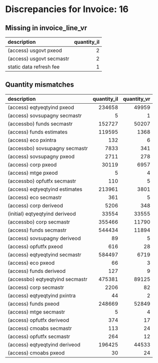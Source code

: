 # Discrepancies for Invoice: 16

## Missing in invoice_line_vr

| description              |   quantity_il |
|:-------------------------|--------------:|
| (access) usgovt pxeod    |             2 |
| (access) usgovt secmastr |             2 |
| static data refresh fee  |             1 |

## Quantity mismatches

| description                     |   quantity_il |   quantity_vr |
|:--------------------------------|--------------:|--------------:|
| (access) eqtyeqtyind pxeod      |        234658 |         49959 |
| (access) sovsupagny secmastr    |             5 |             1 |
| (accessbo) funds secmastr       |        152727 |         50207 |
| (access) funds estimates        |        119595 |          1368 |
| (access) eco pxintra            |           132 |             6 |
| (accessbo) sovsupagny secmastr  |          7833 |           341 |
| (access) sovsupagny pxeod       |          2711 |           278 |
| (access) corp pxeod             |         30119 |          6957 |
| (access) mtge pxeod             |             5 |             4 |
| (accessbo) opfutfx secmastr     |           110 |             5 |
| (access) eqtyeqtyind estimates  |        213961 |          3801 |
| (access) eco secmastr           |           361 |             5 |
| (access) corp deriveod          |          5206 |           348 |
| (initial) eqtyeqtyind deriveod  |         33554 |         33555 |
| (accessbo) corp secmastr        |        355466 |         11790 |
| (access) funds secmastr         |        544434 |         11894 |
| (access) sovsupagny deriveod    |            89 |             5 |
| (access) opfutfx pxeod          |           616 |            28 |
| (access) eqtyeqtyind secmastr   |        584497 |          6719 |
| (access) eco pxeod              |            66 |             3 |
| (access) funds deriveod         |           127 |             9 |
| (accessbo) eqtyeqtyind secmastr |        475381 |         89125 |
| (access) corp secmastr          |          2206 |            82 |
| (access) eqtyeqtyind pxintra    |            44 |             2 |
| (access) funds pxeod            |        248669 |         52849 |
| (access) mtge secmastr          |             5 |             4 |
| (access) opfutfx deriveod       |           374 |            17 |
| (access) cmoabs secmastr        |           113 |            24 |
| (access) opfutfx secmastr       |           264 |            12 |
| (access) eqtyeqtyind deriveod   |        196425 |         44533 |
| (access) cmoabs pxeod           |            30 |            24 |
